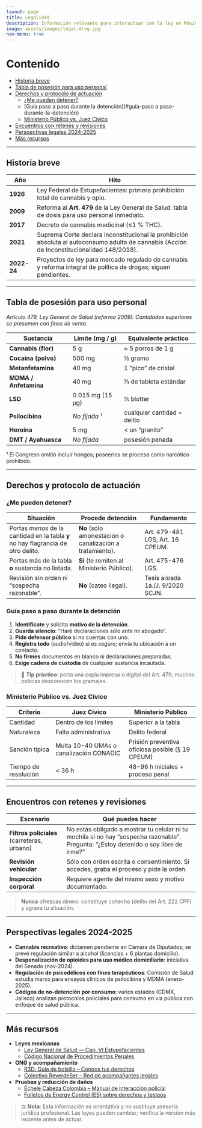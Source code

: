 ```yaml
---
layout: page
title: Legalidad
description: Información relevante para interactuar con la ley en México cuando se usan sustancias psicoactivas.
image: assets/images/legal-drug.jpg
nav-menu: true
---
```


# Contenido

- [Historia breve](#historia-breve)
- [Tabla de posesión para uso personal](#tabla-de-posesión-para-uso-personal)
- [Derechos y protocolo de actuación](#derechos-y-protocolo-de-actuación)
  - [¿Me pueden detener?](#¿me-pueden-detener)
  - [Guía paso a paso durante la detención](#guía-paso a paso-durante-la-detención)
  - [Ministerio Público vs. Juez Cívico](#ministerio-público-vs-juez-cívico)
- [Encuentros con retenes y revisiones](#encuentros-con-retenes-y-revisiones)
- [Perspectivas legales 2024-2025](#perspectivas-legales-2024-2025)
- [Más recursos](#más-recursos)

---

## Historia breve

| Año | Hito |
|-----|------|
| **1926** | Ley Federal de Estupefacientes: primera prohibición total de cannabis y opio. |
| **2009** | Reforma al **Art. 479** de la Ley General de Salud: tabla de dosis para uso personal inmediato. |
| **2017** | Decreto de cannabis medicinal (≤1 % THC). |
| **2021** | Suprema Corte declara inconstitucional la prohibición absoluta al autoconsumo adulto de cannabis (Acción de Inconstitucionalidad 148/2018). |
| **2022-24** | Proyectos de ley para mercado regulado de cannabis y reforma integral de política de drogas; siguen pendientes. |

---

## Tabla de posesión para uso personal

*Artículo 479, Ley General de Salud (reforma 2009). Cantidades superiores se presumen con fines de venta.*  

| Sustancia | Límite (mg / g) | Equivalente práctico |
|-----------|-----------------|----------------------|
| **Cannabis (flor)** | 5 g | ≈ 5 porros de 1 g |
| **Cocaína (polvo)** | 500 mg | ½ gramo |
| **Metanfetamina** | 40 mg | 1 “pico” de cristal |
| **MDMA / Anfetamina** | 40 mg | ⅓ de tableta estándar |
| **LSD** | 0.015 mg (15 µg) | ⅕ blotter |
| **Psilocibina** | *No fijada* ¹ | cualquier cantidad = delito |
| **Heroína** | 5 mg | < un “granito” |
| **DMT / Ayahuasca** | *No fijada* | posesión penada |

¹ El Congreso omitió incluir hongos; poseerlos se procesa como narcótico prohibido.

---

## Derechos y protocolo de actuación

### ¿Me pueden detener?

| Situación | Procede detención | Fundamento |
|-----------|------------------|------------|
| Portas *menos* de la cantidad en la tabla **y** no hay flagrancia de otro delito. | **No** (sólo amonestación o canalización a tratamiento). | Art. 479-481 LGS, Art. 16 CPEUM. |
| Portas más de la tabla **o** sustancia no listada. | **Sí** (te remiten al Ministerio Público). | Art. 475-476 LGS. |
| Revisión sin orden ni “sospecha razonable”. | **No** (cateo ilegal). | Tesis aislada 1a./J. 9/2020 SCJN. |

### Guía paso a paso durante la detención

1. **Identifícate** y solicita **motivo de la detención**.  
2. **Guarda silencio**: “Haré declaraciones sólo ante mi abogado”.  
3. **Pide defensor público** si no cuentas con uno.  
4. **Registra todo** (audio/video) si es seguro; envía tu ubicación a un contacto.  
5. **No firmes** documentos en blanco ni declaraciones preparadas.  
6. **Exige cadena de custodia** de cualquier sustancia incautada.

> 🔑 **Tip práctico**: porta una copia impresa o digital del Art. 479; muchos policías desconocen los gramajes.

### Ministerio Público vs. Juez Cívico

| Criterio | Juez Cívico | Ministerio Público |
|----------|------------|--------------------|
| Cantidad | Dentro de los límites | Superior a la tabla |
| Naturaleza | Falta administrativa | Delito federal |
| Sanción típica | Multa 10-40 UMAs o canalización CONADIC | Prisión preventiva oficiosa posible (§ 19 CPEUM) |
| Tiempo de resolución | < 36 h | 48-96 h iniciales + proceso penal |

---

## Encuentros con retenes y revisiones

| Escenario | Qué puedes hacer |
|-----------|------------------|
| **Filtros policiales** (carreteras, urbano) | No estás obligado a mostrar tu celular ni tu mochila si no hay “sospecha razonable”. Pregunta: “¿Estoy detenido o soy libre de irme?” |
| **Revisión vehicular** | Sólo con orden escrita o consentimiento. Si accedes, graba el proceso y pide la orden. |
| **Inspección corporal** | Requiere agente del mismo sexo y motivo documentado. |

> **Nunca** ofrezcas dinero: constituye cohecho (delito del Art. 222 CPF) y agrava tu situación.

---

## Perspectivas legales 2024-2025

- **Cannabis recreativo**: dictamen pendiente en Cámara de Diputados; se prevé regulación similar a alcohol (licencias + 6 plantas domicilio).  
- **Despenalización de opioides para uso médico domiciliario**: iniciativa del Senado (nov-2024).  
- **Regulación de psicodélicos con fines terapéuticos**: Comisión de Salud estudia marco para ensayos clínicos de psilocibina y MDMA (enero-2025).  
- **Códigos de no-detención por consumo**: varios estados (CDMX, Jalisco) analizan protocolos policiales para consumo en vía pública con enfoque de salud pública.

---

## Más recursos

- **Leyes mexicanas**
  - [Ley General de Salud — Cap. VI Estupefacientes](https://www.diputados.gob.mx/LeyesBiblio/pdf/LGS.pdf)
  - [Código Nacional de Procedimientos Penales](https://www.gob.mx/cms/uploads/attachment/file/353165/CNPP.pdf)
- **ONG y acompañamiento**
  - [R3D: Guía de bolsillo – Conoce tus derechos](https://r3d.mx/guia)
  - [Colectivo ReverdeSer – Red de acompañantes legales](https://reverde-ser.org)
- **Pruebas y reducción de daños**
  - [Échele Cabeza Colombia – Manual de interacción policial](https://echelecabeza.com)
  - [Folletos de Energy Control (ES) sobre derechos y testeos](https://energycontrol.org)

> ⚖️ **Nota**: Esta información es orientativa y no sustituye asesoría jurídica profesional. Las leyes pueden cambiar; verifica la versión más reciente antes de actuar.
